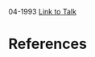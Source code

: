 

04-1993
[Link to Talk](https://www.churchofjesuschrist.org/study/general-conference/1993/04/priesthood-session?lang=eng)



# References
